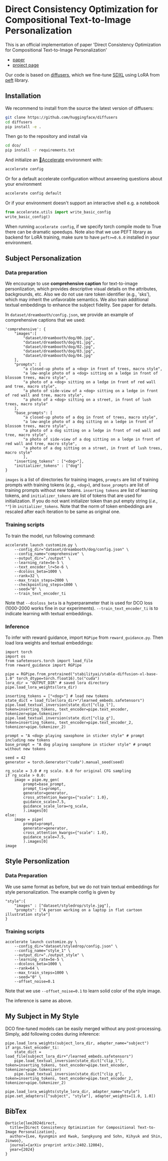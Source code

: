 # Direct Consistency Optimization for Compositional Text-to-Image Personalization
This is an official implementation of paper 'Direct Consistency Optimization for Compositional Text-to-Image Personalization' 
- [paper](https://arxiv.org/abs/2402.12004) 
- [project page](https://dco-t2i.github.io/) 

Our code is based on [diffusers](https://github.com/huggingface/diffusers), which we fine-tune [SDXL](https://huggingface.co/docs/diffusers/using-diffusers/sdxl) using LoRA from [peft](https://github.com/huggingface/peft) library. 

## Installation
We recommend to install from the source the latest version of diffusers:
```bash
git clone https://github.com/huggingface/diffusers
cd diffusers
pip install -e .
```

Then go to the repository and install via
```bash
cd dco/
pip install -r requirements.txt
```

And initialize an [🤗Accelerate](https://github.com/huggingface/accelerate/) environment with:

```bash
accelerate config
```

Or for a default accelerate configuration without answering questions about your environment

```bash
accelerate config default
```

Or if your environment doesn't support an interactive shell e.g. a notebook

```python
from accelerate.utils import write_basic_config
write_basic_config()
```

When running `accelerate config`, if we specify torch compile mode to True there can be dramatic speedups. 
Note also that we use PEFT library as backend for LoRA training, make sure to have `peft>=0.6.0` installed in your environment.

## Subject Personalization 
### Data preparation

We encourage to use **comprehensive caption** for text-to-image personlization, which provides descriptive visual details on the attributes, backgrounds, etc. Also we do not use rare token identifier (e.g., 'sks'), which may inherit the unfavorable semantics. We also train additional textual embeddings to enhance the subject fidelity. See paper for details.

In `dataset/dreambooth/config.json`, we provide an example of comprehensive captions that we used:
```
'comprehensive': {
    "images":[
        "dataset/dreambooth/dog/00.jpg",
        "dataset/dreambooth/dog/01.jpg",
        "dataset/dreambooth/dog/02.jpg", 
        "dataset/dreambooth/dog/03.jpg",
        "dataset/dreambooth/dog/04.jpg"
    ],
    "prompts": [
        "a closed-up photo of a <dog> in front of trees, macro style",
        "a low-angle photo of a <dog> sitting on a ledge in front of blossom trees, macro style",
        "a photo of a <dog> sitting on a ledge in front of red wall and tree, macro style",
        "a photo of side-view of a <dog> sitting on a ledge in front of red wall and tree, macro style",
        "a photo of a <dog> sitting on a street, in front of lush trees, macro style"
    ],
    "base_prompts": [
        "a closed-up photo of a dog in front of trees, macro style",
        "a low-angle photo of a dog sitting on a ledge in front of blossom trees, macro style",
        "a photo of a dog sitting on a ledge in front of red wall and tree, macro style",
        "a photo of side-view of a dog sitting on a ledge in front of red wall and tree, macro style",
        "a photo of a dog sitting on a street, in front of lush trees, macro style"
        ],
    "inserting_tokens" : ["<dog>"],
    "initializer_tokens" : ["dog"]
}
```
`images` is a list of directories for training images, `prompts` are list of training prompts with training tokens (*e.g.,* `<dog>`), and `base_prompts` are list of training prompts without new tokens. `inserting tokens` are list of learning tokens, and `initializer_tokens` are list of tokens that are used for initialization. If you do not want initializer token than put empty string (*i.e.,* `""`) in `initializer_tokens`. Note that the norm of token embeddings are rescaled after each iteration to be same as original one.


### Training scripts
To train the model, run following command:
```
accelerate launch customize.py \
    --config_dir="dataset/dreambooth/dog/config.json" \
    --config_name="comprehensive" \
    --output_dir="./output" \
    --learning_rate=5e-5 \
    --text_encoder_lr=5e-6 \
    --dcoloss_beta=1000 \
    --rank=32 \
    --max_train_steps=2000 \
    --checkpointing_steps=1000 \
    --seed="0" \
    --train_text_encoder_ti
```
Note that `--dcoloss_beta` is a hyperparameter that is used for DCO loss (1000-2000 works fine in our experiments). `--train_text_encoder_ti` is to indicate learning with textual embeddings. 

### Inference
To infer with reward guidance, import `RGPipe` from `reward_guidance.py`. Then load lora weights and textual embeddings:
```
import torch
import os
from safetensors.torch import load_file
from reward_guidance import RGPipe

pipe = RGPipe.from_pretrained("stabilityai/stable-diffusion-xl-base-1.0" torch_dtype=torch.float16).to("cuda")    
lora_dir = "OUTPUT_DIR" # saved lora directory
pipe.load_lora_weights(lora_dir)

inserting_tokens = ["<dog>"] # load new tokens    
state_dict = load_file(lora_dir+"/learned_embeds.safetensors")
pipe.load_textual_inversion(state_dict["clip_l"], token=inserting_tokens, text_encoder=pipe.text_encoder, tokenizer=pipe.tokenizer)
pipe.load_textual_inversion(state_dict["clip_g"], token=inserting_tokens, text_encoder=pipe.text_encoder_2, tokenizer=pipe.tokenizer_2)

prompt = "A <dog> playing saxophone in sticker style" # prompt including new tokens
base_prompt = "A dog playing saxophone in sticker style" # prompt without new tokens

seed = 42
generator = torch.Generator("cuda").manual_seed(seed)

rg_scale = 3.0 # rg scale. 0.0 for original CFG sampling
if rg_scale > 0.0:
    image = pipe.my_gen(
        prompt=base_prompt,
        prompt_ti=prompt, 
        generator=generator,
        cross_attention_kwargs={"scale": 1.0},
        guidance_scale=7.5,
        guidance_scale_lora=rg_scale,
        ).images[0]
else:
    image = pipe(
        prompt=prompt, 
        generator=generator,
        cross_attention_kwargs={"scale": 1.0},
        guidance_scale=7.5,
        ).images[0]
image
```

## Style Personlization
### Data Preparation
We use same format as before, but we do not train textual embeddings for style personalization. The example config is given by 
```
"style":{
    "images" : ["dataset/styledrop/style.jpg"],
    "prompts": ["A person working on a laptop in flat cartoon illustration style"]
}
```

### Training scripts
```
accelerate launch customize.py \
    --config_dir="dataset/styledrop/config.json" \
    --config_name="style_1" \
    --output_dir="./output_style" \
    --learning_rate=5e-5 \
    --dcoloss_beta=1000 \
    --rank=64 \
    --max_train_steps=1000 \
    --seed="0" \
    --offset_noise=0.1
```
Note that we use `--offset_noise=0.1` to learn solid color of the style image.

The inference is same as above.

## My Subject in My Style
DCO fine-tuned models can be easily merged without any post-processing. Simply, add following codes during inference: 
```
pipe.load_lora_weights(subject_lora_dir, adapter_name="subject")
if args.text_encoder_ti:
    state_dict = load_file(subject_lora_dir+"/learned_embeds.safetensors")
    pipe.load_textual_inversion(state_dict["clip_l"], token=inserting_tokens, text_encoder=pipe.text_encoder, tokenizer=pipe.tokenizer)
    pipe.load_textual_inversion(state_dict["clip_g"], token=inserting_tokens, text_encoder=pipe.text_encoder_2, tokenizer=pipe.tokenizer_2)

pipe.load_lora_weights(style_lora_dir, adapter_name="style")
pipe.set_adapters(["subject", "style"], adapter_weights=[1.0, 1.0])
```


## BibTex
```
@article{lee2024direct,
  title={Direct Consistency Optimization for Compositional Text-to-Image Personalization},
  author={Lee, Kyungmin and Kwak, Sangkyung and Sohn, Kihyuk and Shin, Jinwoo},
  journal={arXiv preprint arXiv:2402.12004},
  year={2024}
}
``` 
